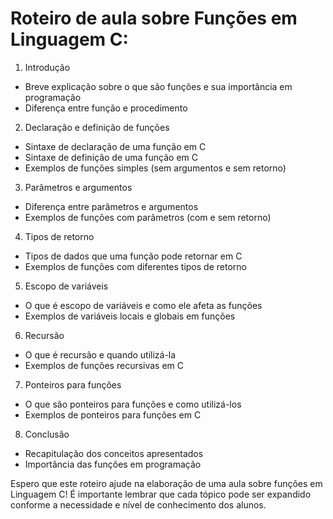 # Roteiro de aula sobre Funções em Linguagem C:

1. Introdução
- Breve explicação sobre o que são funções e sua importância em programação
- Diferença entre função e procedimento
2. Declaração e definição de funções
- Sintaxe de declaração de uma função em C
- Sintaxe de definição de uma função em C
- Exemplos de funções simples (sem argumentos e sem retorno)
3. Parâmetros e argumentos
- Diferença entre parâmetros e argumentos
- Exemplos de funções com parâmetros (com e sem retorno)
4. Tipos de retorno
- Tipos de dados que uma função pode retornar em C
- Exemplos de funções com diferentes tipos de retorno
5. Escopo de variáveis
- O que é escopo de variáveis e como ele afeta as funções
- Exemplos de variáveis locais e globais em funções
6. Recursão
- O que é recursão e quando utilizá-la
- Exemplos de funções recursivas em C
7. Ponteiros para funções
- O que são ponteiros para funções e como utilizá-los
- Exemplos de ponteiros para funções em C
8. Conclusão
- Recapitulação dos conceitos apresentados
- Importância das funções em programação

Espero que este roteiro ajude na elaboração de uma aula sobre funções em Linguagem C! É importante lembrar que cada tópico pode ser expandido conforme a necessidade e nível de conhecimento dos alunos.
